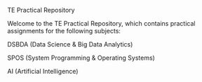 TE Practical Repository

Welcome to the TE Practical Repository, which contains practical assignments for the following subjects:

DSBDA (Data Science & Big Data Analytics)

SPOS (System Programming & Operating Systems)

AI (Artificial Intelligence)
